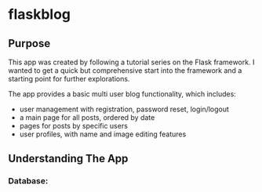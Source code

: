 # flaskblog

## Purpose
This app was created by following a tutorial series on the Flask framework. I wanted to get a quick but comprehensive start into the framework and a starting point for further explorations. 

The app provides a basic multi user blog functionality, which includes:
- user management with registration, password reset, login/logout
- a main page for all posts, ordered by date
- pages for posts by specific users
- user profiles, with name and image editing features

## Understanding The App

### Database:



